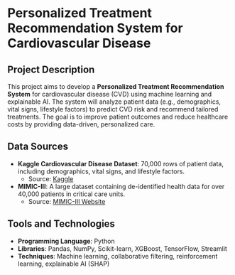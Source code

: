 # Personalized Treatment Recommendation System for Cardiovascular Disease

## Project Description
This project aims to develop a **Personalized Treatment Recommendation System** for cardiovascular disease (CVD) using machine learning and explainable AI. The system will analyze patient data (e.g., demographics, vital signs, lifestyle factors) to predict CVD risk and recommend tailored treatments. The goal is to improve patient outcomes and reduce healthcare costs by providing data-driven, personalized care.

## Data Sources
- **Kaggle Cardiovascular Disease Dataset**: 70,000 rows of patient data, including demographics, vital signs, and lifestyle factors.
  - Source: [Kaggle](https://www.kaggle.com/datasets/sulianova/cardiovascular-disease-dataset)
- **MIMIC-III**: A large dataset containing de-identified health data for over 40,000 patients in critical care units.
  - Source: [MIMIC-III Website](https://mimic.physionet.org/)

## Tools and Technologies
- **Programming Language**: Python
- **Libraries**: Pandas, NumPy, Scikit-learn, XGBoost, TensorFlow, Streamlit
- **Techniques**: Machine learning, collaborative filtering, reinforcement learning, explainable AI (SHAP)
